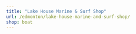 ```yaml
---
title: "Lake House Marine & Surf Shop"
url: /edmonton/lake-house-marine-and-surf-shop/
shop: boat
---
```

